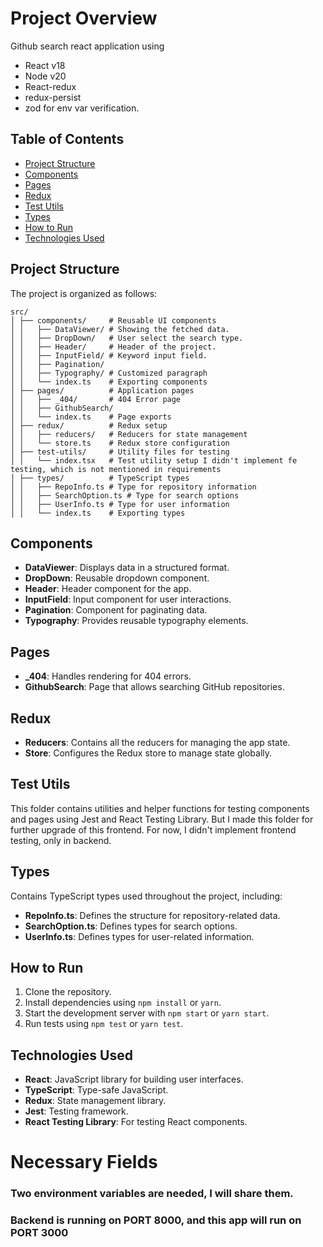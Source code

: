 # Project Overview
Github search react application using
- React v18
- Node v20
- React-redux
- redux-persist
- zod for env var verification.

## Table of Contents

- [Project Structure](#project-structure)
- [Components](#components)
- [Pages](#pages)
- [Redux](#redux)
- [Test Utils](#test-utils)
- [Types](#types)
- [How to Run](#how-to-run)
- [Technologies Used](#technologies-used)

## Project Structure

The project is organized as follows:
```
src/ 
│ ├── components/     # Reusable UI components 
│ │   ├── DataViewer/ # Showing the fetched data.
│ │   ├── DropDown/   # User select the search type.
│ │   ├── Header/     # Header of the project.
│ │   ├── InputField/ # Keyword input field.
│ │   ├── Pagination/ 
│ │   ├── Typography/ # Customized paragraph
│ │   └── index.ts    # Exporting components 
│ ├── pages/          # Application pages 
│ │   ├── _404/       # 404 Error page
│ │   ├── GithubSearch/
│ │   └── index.ts    # Page exports 
│ ├── redux/          # Redux setup 
│ │   ├── reducers/   # Reducers for state management 
│ │   └── store.ts    # Redux store configuration 
│ ├── test-utils/     # Utility files for testing 
│ │   └── index.tsx   # Test utility setup I didn't implement fe testing, which is not mentioned in requirements
│ ├── types/          # TypeScript types 
│ │   ├── RepoInfo.ts # Type for repository information 
│ │   ├── SearchOption.ts # Type for search options 
│ │   ├── UserInfo.ts # Type for user information 
│ │   └── index.ts    # Exporting types
```

## Components
- **DataViewer**: Displays data in a structured format.
- **DropDown**: Reusable dropdown component.
- **Header**: Header component for the app.
- **InputField**: Input component for user interactions.
- **Pagination**: Component for paginating data.
- **Typography**: Provides reusable typography elements.

## Pages
- **_404**: Handles rendering for 404 errors.
- **GithubSearch**: Page that allows searching GitHub repositories.

## Redux
- **Reducers**: Contains all the reducers for managing the app state.
- **Store**: Configures the Redux store to manage state globally.

## Test Utils
This folder contains utilities and helper functions for testing components and pages using Jest and React Testing Library. But I made this folder for further upgrade of this frontend.
For now, I didn't implement frontend testing, only in backend.

## Types
Contains TypeScript types used throughout the project, including:
- **RepoInfo.ts**: Defines the structure for repository-related data.
- **SearchOption.ts**: Defines types for search options.
- **UserInfo.ts**: Defines types for user-related information.

## How to Run
1. Clone the repository.
2. Install dependencies using `npm install` or `yarn`.
3. Start the development server with `npm start` or `yarn start`.
4. Run tests using `npm test` or `yarn test`.

## Technologies Used

- **React**: JavaScript library for building user interfaces.
- **TypeScript**: Type-safe JavaScript.
- **Redux**: State management library.
- **Jest**: Testing framework.
- **React Testing Library**: For testing React components.

# Necessary Fields
### Two environment variables are needed, I will share them.
### Backend is running on PORT 8000, and this app will run on PORT 3000